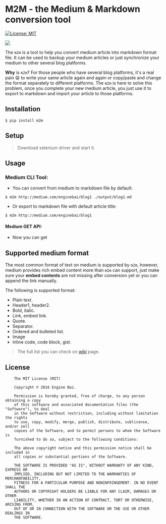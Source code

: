 # M2M - the Medium & Markdown conversion tool

[![License: MIT](https://img.shields.io/badge/License-MIT-yellow.svg)](https://opensource.org/licenses/MIT)

![](https://raw.githubusercontent.com/enginebai/m2m/master/art/graphic.png)

The `m2m` is a tool to help you convert medium article into markdown format file. It can be used to backup your medium articles or just synchronize your medium to other several blog platforms.

**Why** is `m2m`? For those people who have several blog platforms, it's a real pain :weary: to write your same article again and again or copy/paste and change the format separately to different platforms. The `m2m` is here to solve this problem, once you complete your new medium article, you just use it to export to markdown and import your article to those platforms. 


## Installation

```shell
$ pip install m2m
```

## Setup
> Download selenium driver and start it.

## Usage
### Medium CLI Tool:

* You can convert from medium to markdown file by default:

```shell
$ m2m http://medium.com/enginebai/blog1 ./output/blog1.md
```

* Or export to markdown file with default article title:

```shell
$ m2m http://medium.com/enginebai/blog1
```

#### Medium GET API:

* Now you can get 

## Supported medium format
The most common format of text on medium is supported by `m2m`, however, medium provides rich embed content more than `m2m` can support, just make sure your **embed contents** are not missing after conversion yet or you can append the link manually.

The following is supported format:

* Plain text.
* Header1, header2.
* Bold, italic.
* Link, embed link.
* Quote.
* Separator.
* Ordered and bulleted list.
* Image 
* Inline code, code block, gist.

> The full list you can check on [wiki](https://github.com/enginebai/m2m/wiki/Medium-supported-format-demo) page. 

## License

        The MIT License (MIT)

        Copyright © 2016 Engine Bai.

        Permission is hereby granted, free of charge, to any person obtaining a copy
        of this software and associated documentation files (the "Software"), to deal
        in the Software without restriction, including without limitation the rights
        to use, copy, modify, merge, publish, distribute, sublicense, and/or sell
        copies of the Software, and to permit persons to whom the Software is
        furnished to do so, subject to the following conditions:

        The above copyright notice and this permission notice shall be included in
        all copies or substantial portions of the Software.

        THE SOFTWARE IS PROVIDED "AS IS", WITHOUT WARRANTY OF ANY KIND, EXPRESS OR
        IMPLIED, INCLUDING BUT NOT LIMITED TO THE WARRANTIES OF MERCHANTABILITY,
        FITNESS FOR A PARTICULAR PURPOSE AND NONINFRINGEMENT. IN NO EVENT SHALL THE
        AUTHORS OR COPYRIGHT HOLDERS BE LIABLE FOR ANY CLAIM, DAMAGES OR OTHER
        LIABILITY, WHETHER IN AN ACTION OF CONTRACT, TORT OR OTHERWISE, ARISING FROM,
        OUT OF OR IN CONNECTION WITH THE SOFTWARE OR THE USE OR OTHER DEALINGS IN
        THE SOFTWARE.
